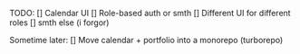 TODO:
[] Calendar UI
[] Role-based auth or smth
[] Different UI for different roles
[] smth else (i forgor)

Sometime later:
[] Move calendar + portfolio into a monorepo (turborepo)